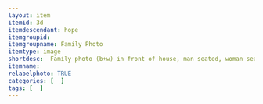 ```yaml
---
layout: item
itemid: 3d
itemdescendant: hope
itemgroupid: 
itemgroupname: Family Photo 
itemtype: image
shortdesc:  Family photo (b+w) in front of house, man seated, woman seated with child on lap, carriage on side of house)
itemname: 
relabelphoto: TRUE 
categories: [  ]
tags: [  ]
---
```







